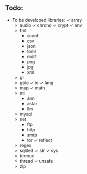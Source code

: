 Todo:
---

- To be developed libraries:
    ✓ array
    * audio
    ✓ chrono
    ✓ crypt
    ✓ env
    * fmt
        - sconf
        - csv
        - json
        - toml
        - mdif
        - png
        - jpg
        - xml
    * gl
    * gpio
    ✓ io
    ✓ lang
    * map
    ✓ math
    * ml
        - ann
        - astar
        - llm
    * mysql
    * net
        - ftp
        - http
        - smtp
        - tor
    ✓ reflect
    * regex
    * sqlite3
    ✓ str
    ✓ sys
    * termux
    * thread
    ✓ unsafe
    * zip
